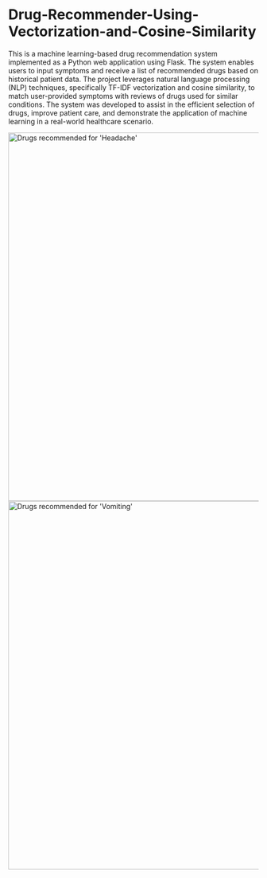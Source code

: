 # Drug-Recommender-Using-Vectorization-and-Cosine-Similarity

This is a machine learning-based drug recommendation system implemented as a Python web application using Flask. 
The system enables users to input symptoms and receive a list of recommended drugs based on historical patient data. 
The project leverages natural language processing (NLP) techniques, specifically TF-IDF vectorization and cosine similarity, to match user-provided symptoms with reviews of drugs used for similar conditions. 
The system was developed to assist in the efficient selection of drugs, improve patient care, and demonstrate the application of machine learning in a real-world healthcare scenario.

<img width="740" alt="Drugs recommended for 'Headache'" src="https://github.com/user-attachments/assets/74180eb5-ee83-4e04-8cfb-ec818c9df409">
<img width="740" alt="Drugs recommended for 'Vomiting'" src="https://github.com/user-attachments/assets/bb5db3a4-1544-4f1e-943b-c96a42369834">
